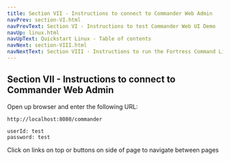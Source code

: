 ```yaml
---
title: Section VII - Instructions to connect to Commander Web Admin
navPrev: section-VI.html
navPrevText: Section VI - Instructions to test Commander Web UI Demo
navUp: linux.html
navUpText: Quickstart Linux - Table of contents
navNext: section-VIII.html
navNextText: Section VIII - Instructions to run the Fortress Command Line Interpreter
---
```


## Section VII - Instructions to connect to Commander Web Admin

Open up browser and enter the following URL:

    http://localhost:8080/commander

    userId: test 
    password: test

Click on links on top or buttons on side of page to navigate between pages 